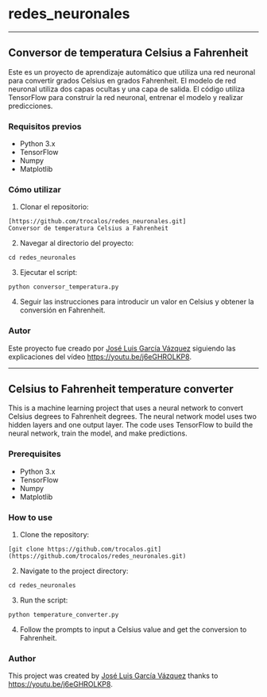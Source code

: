 # redes_neuronales


---

## Conversor de temperatura Celsius a Fahrenheit

Este es un proyecto de aprendizaje automático que utiliza una red neuronal para convertir grados Celsius en grados Fahrenheit. El modelo de red neuronal utiliza dos capas ocultas y una capa de salida. El código utiliza TensorFlow para construir la red neuronal, entrenar el modelo y realizar predicciones.

### Requisitos previos

- Python 3.x
- TensorFlow
- Numpy
- Matplotlib

### Cómo utilizar

1. Clonar el repositorio:

```
[https://github.com/trocalos/redes_neuronales.git]
Conversor de temperatura Celsius a Fahrenheit
```

2. Navegar al directorio del proyecto:

```
cd redes_neuronales
```

3. Ejecutar el script:

```
python conversor_temperatura.py
```

4. Seguir las instrucciones para introducir un valor en Celsius y obtener la conversión en Fahrenheit.

### Autor

Este proyecto fue creado por [José Luis García Vázquez](https://github.com/trocalos) siguiendo las explicaciones del vídeo https://youtu.be/j6eGHROLKP8.

---

## Celsius to Fahrenheit temperature converter

This is a machine learning project that uses a neural network to convert Celsius degrees to Fahrenheit degrees. The neural network model uses two hidden layers and one output layer. The code uses TensorFlow to build the neural network, train the model, and make predictions.

### Prerequisites

- Python 3.x
- TensorFlow
- Numpy
- Matplotlib

### How to use

1. Clone the repository:

```
[git clone https://github.com/trocalos.git](https://github.com/trocalos/redes_neuronales.git)
```

2. Navigate to the project directory:

```
cd redes_neuronales
```

3. Run the script:

```
python temperature_converter.py
```

4. Follow the prompts to input a Celsius value and get the conversion to Fahrenheit.

### Author

This project was created by [José Luis García Vázquez](https://github.com/trocalos) thanks to https://youtu.be/j6eGHROLKP8.
